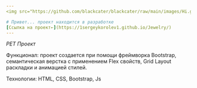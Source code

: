```yaml
---
<img src="https://github.com/blackcater/blackcater/raw/main/images/Hi.gif" height="32"/>

# Привет... проект находится в разработке
[Ссылка на проект←](https://1sergeykorolev1.github.io/Jewelry/)  
---
```


_PET Проект_

Функционал: проект создается при помощи фреймворка Bootstrap, семантическая верстка с применением Flex свойств, Grid Layout раскладки и анимацией стилей.

Технологии: HTML, CSS, Bootstrap, Js

<!-- ![scrin](https://sun9-55.userapi.com/impg/J5YHAI7v71g1eifv-HJXW1ng7bD7VGgzO0R1vQ/bsJwje8uckE.jpg?size=349x2160&quality=96&sign=f0b7d8db7e1f0cb80ab4ec9beff112e0&type=album) -->
